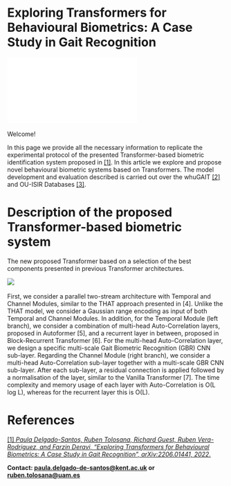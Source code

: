
# Exploring Transformers for Behavioural Biometrics: A Case Study in Gait Recognition

![Header](./Images/AllTransformers.pdf)



Welcome! 

In this page we provide all the necessary information to replicate the experimental protocol of the presented Transformer-based biometric identification system proposed in [\[1\]](https://arxiv.org/pdf/2206.01441.pdf). In this article we explore and propose novel behavioural biometric systems based on Transformers.
The model development and evaluation described is carried out over the whuGAIT [\[2\]](https://github.com/qinnzou/Gait-Recognition-Using-Smartphones) and OU-ISIR Databases  [\[3\]](https://www.sciencedirect.com/science/article/pii/S003132031300280X).



# Description of the proposed Transformer-based biometric system

The new proposed Transformer based on a selection of the best components presented in previous Transformer architectures. 

![]([https://drive.google.com/file/d/1PLjDx34iFugNUUxlw3CuMT8eo0-woYb8/view?usp=sharing](https://drive.google.com/file/d/1PLjDx34iFugNUUxlw3CuMT8eo0-woYb8/view?usp=share_link))

First, we consider a parallel two-stream architecture with Temporal and Channel Modules, similar to the THAT approach presented in [4]. Unlike the THAT model, we consider a Gaussian range encoding as input of both Temporal and Channel Modules. In addition, for the Temporal Module (left branch), we consider a combination of multi-head Auto-Correlation layers, proposed in Autoformer [5], and a recurrent layer in between, proposed in Block-Recurrent Transformer [6]. For the multi-head Auto-Correlation layer, we design a specific multi-scale Gait Biometric Recognition (GBR) CNN sub-layer. Regarding the Channel Module (right branch), we consider a multi-head Auto-Correlation sub-layer together with a multi-scale GBR CNN sub-layer. After each sub-layer, a residual connection is applied followed by a normalisation of the layer, similar to the Vanilla Transformer [7]. The time complexity and memory usage of each layer with Auto-Correlation is O(L log L), whereas for the recurrent layer this is O(L).


<!---# Benchmark Evaluation of our proposed Transformer

We analyse the performance of TypeFormer over an evaluation set of *U* = 1000 subjects unseen in the training and validation phases. The metric chosen for evaluation is the Equal Error Rate (EER). 

We consider a fixed number of 15 acquisition sessions per subject. Out of these, we use a variable number of enrolment sessions (*E* = 1, 2, 5, 7, 10) in order to assess the performance adaptation of the system to reduced availability of enrolment data. Additionally, also the experiments are repeated changing the input sequence length, *L* = 30, 50, 70, 100, to evaluate the optimal keystroke sequence length.

The table below reports the results obtained by TypeFormer in comparison with two recently proposed keystroke verification studies. In [\[3\]](https://arxiv.org/abs/2212.13075), a different Transformer-based architecture was proposed as a preliminary version of the current work. In [\[4\]](https://ieeexplore.ieee.org/document/9539873), TypeNet, a Long Short Term Memory Recurrent Neural Network, was proposed.

The results contained in the table are expressed in terms of EER (%), and obtained according to the same experimental protocol, data subjects, and data acquisition sessions (corresponding to Table 2 in [\[1\]](https://arxiv.org/abs/2212.13075)). 

| Sequence Lenght *L* | Model | *E* = 1 | *E* = 2 | *E* = 5 | *E* = 7 | *E* = 10 |
| ---| --- | --- | --- | --- | --- | --- |
| 30 | TypeNet [\[4\]](https://ieeexplore.ieee.org/document/9539873) | 14.20 | 12.50 | 11.30 | 10.90 | 10.50 |
| 30 | **TypeFormer** [\[1\]](https://arxiv.org/abs/2212.13075) | **9.48** | **7.48** | **5.78** | **5.40** | **4.94** |
| 50 | TypeNet [\[4\]](https://ieeexplore.ieee.org/document/9539873) | 12.60 | 10.70 | 9.20 | 8.50 | 8.00 |
| 50 | Preliminary Transformer [\[3\]](https://arxiv.org/abs/2212.13075) | 6.99 | - | 3.84 | - | 3.15 |
| 50 | **TypeFormer** [\[1\]](https://arxiv.org/abs/2212.13075) | **6.17** | **4.57** | **3.25** | **2.86** | **2.54** |
| 70 | TypeNet [\[4\]](https://ieeexplore.ieee.org/document/9539873) | 11.30 | 9.50 | 7.80 | 7.20 | 6.80 |
| 70 | **TypeFormer** [\[1\]](https://arxiv.org/abs/2212.13075) | **6.44** | **5.08** | **3.72** | **3.30** | **2.96** |
| 100 | TypeNet [\[4\]](https://ieeexplore.ieee.org/document/9539873) | 10.70 | 8.90 | 7.30 | 6.60 | 6.30 |
| 100 | **TypeFormer** [\[1\]](https://arxiv.org/abs/2212.13075) | **8.00** | **6.29** | **4.79** | **4.40** | **3.90** |


# Experimental Protocol
The genuine and impostor score distributions are subject-specific. 

For each subject, genuine scores are obtained comparing the number enrolment sessions (*E*) with 5 verification sessions. The Euclidean distances are computed for each of the verification sessions with each of the *E* enrolment sessions, and then values are averaged over the enrolment sessions. Therefore, for each subject there are 5 genuine scores, one for each verification session. 

Concerning the impostor score distribution, for every other subject in the evaluation set, the averaged Euclidean distance value is obtained considering 1 verification session and the above-mentioned 5 enrolment sessions. Consequently, for each subject, there are 999 impostor scores. Based on such distributions, the EER score is calculated per subject, and all EER values are averaged across the entire evaluation set. 

# Data Subjects and Data Acquisition Sessions Used for Evaluation

For each subject, the enrolment sessions are the chosen in a orderly fashion from the first 10 sessions. For *E* = 1, the enrolment session chosen will be the first one. For *E* = 2, the enrolment sessions will be the first two, and so on. The verification sessions selected are always the last 5 sessions out of the 15 sessions per subject considered. 

All data sessions used for evaluation, separated by subject, are reported in the "TypeFormer_benchmark_sessions.json" file uploaded. Each key corresponds to a user identified by their "PARTICIPANT_ID" in the raw data of the Aalto Mobile Keystroke Database. For each user keys, each of the list elements correspond to the "TEST_SECTION_ID" of each of the acquisition sessions in the raw data.--->


# References

[\[1\] *Paula Delgado-Santos, Ruben Tolosana, Richard Guest, Ruben Vera-Rodriguez, and Farzin Deravi, “Exploring Transformers for Behavioural Biometrics: A Case Study in Gait Recognition”, arXiv:2206.01441, 2022.*](https://arxiv.org/pdf/2206.01441.pdf)


**Contact: [paula.delgado-de-santos@kent.ac.uk](mailto:paula.delgado-de-santos@kent.ac.uk) or [ruben.tolosana@uam.es](mailto:ruben.tolosana@uam.es)**
